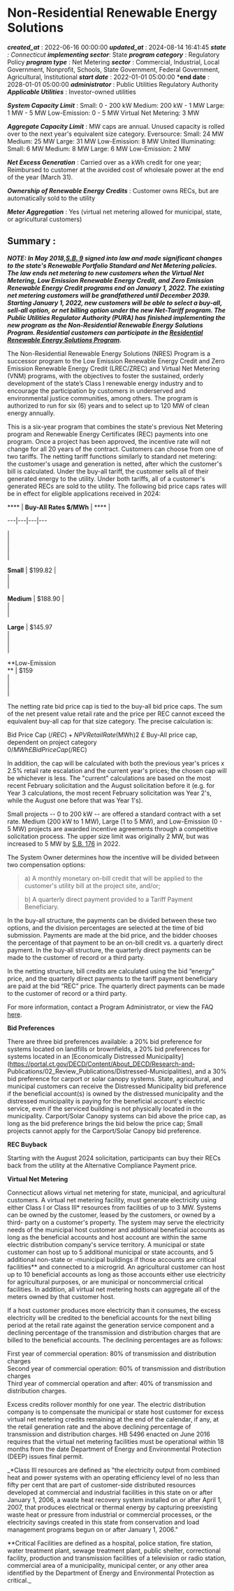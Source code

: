 # Non-Residential Renewable Energy Solutions 
 ***created_at*** : 2022-06-16 00:00:00 
 ***updated_at*** : 2024-08-14 16:41:45 
 ***state** : Connecticut 
 **implementing sector***: State 
 ***program category*** : Regulatory Policy 
 ***program type*** : Net Metering 
 ***sector*** : Commercial, Industrial, Local Government, Nonprofit, Schools, State Government, Federal Government, Agricultural, Institutional 
 ***start date*** : 2022-01-01 05:00:00 
 ***end date** : 2028-01-01 05:00:00 
 ***administrator*** : Public Utilities Regulatory Authority 
 ***Applicable Utilities*** : Investor-owned utilities

 
 ***System Capacity Limit*** : Small: 0 - 200 kW Medium: 200 kW - 1 MW Large: 1 MW - 5 MW Low-Emission: 0 - 5
MW Virtual Net Metering: 3 MW

 
 ***Aggregate Capacity Limit*** : MW caps are annual. Unused capacity is rolled over to the next year's
equivalent size category. Eversource: Small: 24 MW Medium: 25 MW Large: 31 MW
Low-Emission: 8 MW United Illuminating: Small: 6 MW Medium: 8 MW Large: 6 MW
Low-Emission: 2 MW

 
 ***Net Excess Generation*** : Carried over as a kWh credit for one year; Reimbursed to customer at the
avoided cost of wholesale power at the end of the year (March 31).

 
 ***Ownership of Renewable Energy Credits*** : Customer owns RECs, but are automatically sold to the utility

 
 ***Meter Aggregation*** : Yes (virtual net metering allowed for municipal, state, or agricultural
customers)

 
 ## Summary : 
 **_NOTE: In May 2018,[S.B.
9](https://www.cga.ct.gov/asp/cgabillstatus/cgabillstatus.asp?selBillType=Bill&which_year=2018&bill_num=9)
signed into law and made significant changes to the state's Renewable
Portfolio Standard and Net Metering policies. The law ends net metering to new
customers when the Virtual Net Metering, Low Emission Renewable Energy Credit,
and Zero Emission Renewable Energy Credit programs end on January 1, 2022. The
existing net metering customers will be grandfathered until December 2039.
Starting January 1, 2022, new customers will be able to select a buy-all,
sell-all option, or net billing option under the new Net-Tariff program. The
Public Utilities Regulator Authority (PURA) has finished implementing the new
program as the Non-Residential Renewable Energy Solutions Program. Residential
customers can participate in the [Residential Renewable Energy Solutions
Program](https://programs.dsireusa.org/system/program/detail/277)._**  

The Non-Residential Renewable Energy Solutions (NRES) Program is a successor
program to the Low Emission Renewable Energy Credit and Zero Emission
Renewable Energy Credit (LREC/ZREC) and Virtual Net Metering (VNM) programs,
with the objectives to foster the sustained, orderly development of the
state’s Class I renewable energy industry and to encourage the participation
by customers in underserved and environmental justice communities, among
others. The program is authorized to run for six (6) years and to select up to
120 MW of clean energy annually.

This is a six-year program that combines the state's previous Net Metering
program and Renewable Energy Certificates (REC) payments into one program.
Once a project has been approved, the incentive rate will not change for all
20 years of the contract. Customers can choose from one of two tariffs. The
netting tariff functions similarly to standard net metering: the customer's
usage and generation is netted, after which the customer's bill is calculated.
Under the buy-all tariff, the customer sells all of their generated energy to
the utility. Under both tariffs, all of a customer's generated RECs are sold
to the utility. The following bid price caps rates will be in effect for
eligible applications received in 2024:

**** | **Buy-All Rates $/MWh** | **** |   
  
---|---|---|---  
  
|  
|  
|  
|  
  
**Small** | $199.82 |   
|  
|  
  
**Medium** | $188.90 |   
|  
|  
  
**Large** | $145.97  
|  
|  
|  
  
**Low-Emission  
** | $159  
|  
|  
|  
  
  
The netting rate bid price cap is tied to the buy-all bid price caps. The sum
of the net present value retail rate and the price per REC cannot exceed the
equivalent buy-all cap for that size category. The precise calculation is:  

Bid Price Cap ($/REC) + NPV Retail Rate ($MWh)2 £ Buy-All price cap, dependent
on project category  
$0/MWh £ Bid Price Cap ($/REC)  

In addition, the cap will be calculated with both the previous year's prices x
2.5% retail rate escalation and the current year's prices; the chosen cap will
be whichever is less. The "current" calculations are based on the most recent
February solicitation and the August solicitation before it (e.g. for Year 3
calculations, the most recent February solicitation was Year 2's, while the
August one before that was Year 1's).  

Small projects -- 0 to 200 kW -- are offered a standard contract with a set
rate. Medium (200 kW to 1 MW), Large (1 to 5 MW), and Low-Emission (0 - 5 MW)
projects are awarded incentive agreements through a competitive solicitation
process. The upper size limit was originally 2 MW, but was increased to 5 MW
by [S.B.
176](https://www.cga.ct.gov/asp/cgabillstatus/cgabillstatus.asp?selBillType=Bill&which_year=2022&bill_num=176)
in 2022.  

The System Owner determines how the incentive will be divided between two
compensation options:

> a) A monthly monetary on-bill credit that will be applied to the customer's
> utility bill at the project site, and/or;

> b) A quarterly direct payment provided to a Tariff Payment Beneficiary.  
>

In the buy-all structure, the payments can be divided between these two
options, and the division percentages are selected at the time of bid
submission. Payments are made at the bid price, and the bidder chooses the
percentage of that payment to be an on-bill credit vs. a quarterly direct
payment. In the buy-all structure, the quarterly direct payments can be made
to the customer of record or a third party.  

  

In the netting structure, bill credits are calculated using the bid “energy”
price, and the quarterly direct payments to the tariff payment beneficiary are
paid at the bid “REC” price. The quarterly direct payments can be made to the
customer of record or a third party.

For more information, contact a Program Administrator, or view the FAQ
[here](http://www.dpuc.state.ct.us/dockcurr.nsf/8e6fc37a54110e3e852576190052b64d/902b610d01a20d34852587a7006d706a/$FILE/Attachment%203%20FAQ%20Document%20for%20NRES%20Program%20Final.pdf).

**Bid Preferences**  

There are three bid preferences available: a 20% bid preference for systems
located on landfills or brownfields, a 20% bid preferences for systems located
in an [Economically Distressed
Municipality](https://portal.ct.gov/DECD/Content/About_DECD/Research-and-
Publications/02_Review_Publications/Distressed-Municipalities), and a 30% bid
preference for carport or solar canopy systems. State, agricultural, and
municipal customers can receive the Distressed Municipality bid preference if
the beneficial account(s) is owned by the distressed municipality and the
distressed municipality is paying for the beneficial account's electric
service, even if the serviced building is not physically located in the
municipality. Carport/Solar Canopy systems can bid above the price cap, as
long as the bid preference brings the bid below the price cap; Small projects
cannot apply for the Carport/Solar Canopy bid preference.  

**REC Buyback**

Starting with the August 2024 solicitation, participants can buy their RECs
back from the utility at the Alternative Compliance Payment price.  

**Virtual Net Metering**  
  
Connecticut allows virtual net metering for state, municipal, and agricultural
customers. A virtual net metering facility, must generate electricity using
either Class I or Class III* resources from facilities of up to 3 MW. Systems
can be owned by the customer, leased by the customers, or owned by a third-
party on a customer's property. The system may serve the electricity needs of
the municipal host customer and additional beneficial accounts as long as the
beneficial accounts and host account are within the same electric distribution
company's service territory. A municipal or state customer can host up to 5
additional municipal or state accounts, and 5 additional non-state or
-municipal buildings if those accounts are critical facilities** and connected
to a microgrid. An agricultural customer can host up to 10 beneficial accounts
as long as those accounts either use electricity for agricultural purposes, or
are municipal or noncommercial critical facilities. In addition, all virtual
net metering hosts can aggregate all of the meters owned by that customer
host.  
  
If a host customer produces more electricity than it consumes, the excess
electricity will be credited to the beneficial accounts for the next billing
period at the retail rate against the generation service component and a
declining percentage of the transmission and distribution charges that are
billed to the beneficial accounts. The declining percentages are as follows:  
  
First year of commercial operation: 80% of transmission and distribution
charges  
Second year of commercial operation: 60% of transmission and distribution
charges  
Third year of commercial operation and after: 40% of transmission and
distribution charges.  
  
Excess credits rollover monthly for one year. The electric distribution
company is to compensate the municipal or state host customer for excess
virtual net metering credits remaining at the end of the calendar, if any, at
the retail generation rate and the above declining percentage of transmission
and distribution charges. HB 5496 enacted on June 2016 requires that the
virtual net metering facilities must be operational within 18 months from the
date Department of Energy and Environmental Protection (DEEP) issues final
permit.  
  
_*Class III resources are defined as "the electricity output from combined
heat and power systems with an operating efficiency level of no less than
fifty per cent that are part of customer-side distributed resources developed
at commercial and industrial facilities in this state on or after January 1,
2006, a waste heat recovery system installed on or after April 1, 2007, that
produces electrical or thermal energy by capturing preexisting waste heat or
pressure from industrial or commercial processes, or the electricity savings
created in this state from conservation and load management programs begun on
or after January 1, 2006."  
  
**Critical Facilities are defined as a hospital, police station, fire station,
water treatment plant, sewage treatment plant, public shelter, correctional
facility, production and transmission facilities of a television or radio
station, commercial area of a municipality, municipal center, or any other
area identified by the Department of Energy and Environmental Protection as
critical._  

 
 